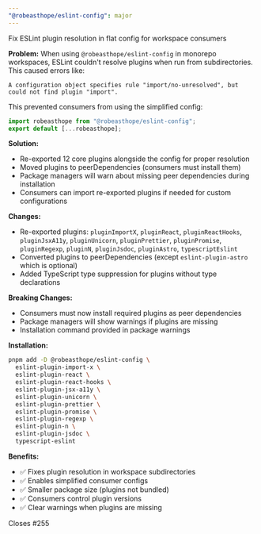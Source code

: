 ```yaml
---
"@robeasthope/eslint-config": major
---
```


Fix ESLint plugin resolution in flat config for workspace consumers

**Problem:**
When using `@robeasthope/eslint-config` in monorepo workspaces, ESLint couldn't resolve plugins when run from subdirectories. This caused errors like:

```text
A configuration object specifies rule "import/no-unresolved", but could not find plugin "import".
```

This prevented consumers from using the simplified config:
```typescript
import robeasthope from "@robeasthope/eslint-config";
export default [...robeasthope];
```

**Solution:**

- Re-exported 12 core plugins alongside the config for proper resolution
- Moved plugins to peerDependencies (consumers must install them)
- Package managers will warn about missing peer dependencies during installation
- Consumers can import re-exported plugins if needed for custom configurations

**Changes:**

- Re-exported plugins: `pluginImportX`, `pluginReact`, `pluginReactHooks`, `pluginJsxA11y`, `pluginUnicorn`, `pluginPrettier`, `pluginPromise`, `pluginRegexp`, `pluginN`, `pluginJsdoc`, `pluginAstro`, `typescriptEslint`
- Converted plugins to peerDependencies (except `eslint-plugin-astro` which is optional)
- Added TypeScript type suppression for plugins without type declarations

**Breaking Changes:**

- Consumers must now install required plugins as peer dependencies
- Package managers will show warnings if plugins are missing
- Installation command provided in package warnings

**Installation:**

```bash
pnpm add -D @robeasthope/eslint-config \
  eslint-plugin-import-x \
  eslint-plugin-react \
  eslint-plugin-react-hooks \
  eslint-plugin-jsx-a11y \
  eslint-plugin-unicorn \
  eslint-plugin-prettier \
  eslint-plugin-promise \
  eslint-plugin-regexp \
  eslint-plugin-n \
  eslint-plugin-jsdoc \
  typescript-eslint
```

**Benefits:**

- ✅ Fixes plugin resolution in workspace subdirectories
- ✅ Enables simplified consumer configs
- ✅ Smaller package size (plugins not bundled)
- ✅ Consumers control plugin versions
- ✅ Clear warnings when plugins are missing

Closes #255
